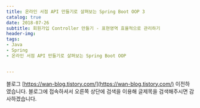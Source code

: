 ```yaml
---
title: 온라인 서점 API 만들기로 살펴보는 Spring Boot OOP 3
catalog: true
date: 2018-07-26
subtitle: 회원가입 Controller 만들기 - 표현영역 효율적으로 관리하기
header-img:
tags:
- Java
- Spring
- 온라인 서점 API 만들기로 살펴보는 Spring Boot OOP


---
```


블로그 [https://wan-blog.tistory.com/](https://wan-blog.tistory.com/) 이전하였습니다. 블로그에 접속하셔서 오른쪽 상단에 검색을 이용해 글제목을 검색해주시면 감사하겠습니다.
